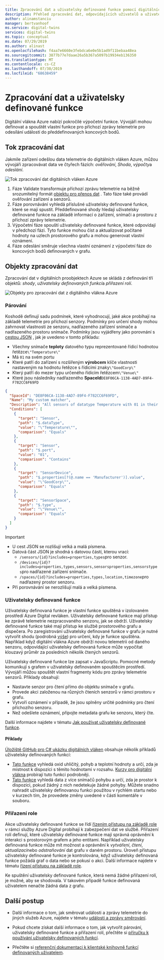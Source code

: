 ```yaml
---
title: Zpracování dat a uživatelsky definované funkce pomocí digitálních vláken Azure | Microsoft Docs
description: Přehled zpracování dat, odpovídajících uživatelů a uživatelsky definovaných funkcí s využitím digitálních vláken Azure
author: alinamstanciu
manager: bertvanhoof
ms.service: digital-twins
services: digital-twins
ms.topic: conceptual
ms.date: 07/29/2019
ms.author: alinast
ms.openlocfilehash: f4aa7e6660e3febdca6e0e5b1ad9f11bebaa48ea
ms.sourcegitcommit: 3877b77e7daae26a5b367a5097b19934eb136350
ms.translationtype: MT
ms.contentlocale: cs-CZ
ms.lasthandoff: 07/30/2019
ms.locfileid: "68638459"
---
```

# <a name="data-processing-and-user-defined-functions"></a>Zpracování dat a uživatelsky definované funkce

Digitální vlákna Azure nabízí pokročilé výpočetní funkce. Vývojáři mohou definovat a spouštět vlastní funkce pro příchozí zprávy telemetrie pro odesílání událostí do předdefinovaných koncových bodů.

## <a name="data-processing-flow"></a>Tok zpracování dat

Jakmile zařízení odešlou data telemetrie do digitálních vláken Azure, můžou vývojáři zpracovávat data ve čtyřech fázích: *ověřování*, *Shoda*, *výpočty*a *odeslání*.

![Tok zpracování dat digitálních vláken Azure][1]

1. Fáze Validate transformuje příchozí zprávu telemetrie na běžně srozumitelný formát [objektu pro přenos dat](https://docs.microsoft.com/aspnet/web-api/overview/data/using-web-api-with-entity-framework/part-5) . Tato fáze také provádí ověřování zařízení a senzorů.
1. Fáze porovnávání vyhledá příslušné uživatelsky definované funkce, které se mají spustit. Předdefinované shody hledají uživatelsky definované funkce na základě informací o zařízení, snímači a prostoru z příchozí zprávy telemetrie.
1. Výpočetní fáze spouští uživatelsky definované funkce, které odpovídají v předchozí fázi. Tyto funkce mohou číst a aktualizovat počítané hodnoty na uzlech prostorového grafu a mohou generovat vlastní oznámení.
1. Fáze odeslání směruje všechna vlastní oznámení z výpočetní fáze do koncových bodů definovaných v grafu.

## <a name="data-processing-objects"></a>Objekty zpracování dat

Zpracování dat v digitálních proobjektech Azure se skládá z definování tří objektů: *shody*, *uživatelsky definovaných funkcí*a *přiřazení rolí*.

![Objekty pro zpracování dat z digitálního vlákna Azure][2]

<div id="matcher"></div>

### <a name="matchers"></a>Párování

Koshodě definují sadu podmínek, které vyhodnocují, jaké akce probíhají na základě telemetrie pro příchozí senzory. Podmínky pro určení shody mohou zahrnovat vlastnosti ze senzoru, nadřazeného zařízení snímače a nadřazeného prostoru snímače. Podmínky jsou vyjádřeny jako porovnání s [cestou JSON](https://jsonpath.com/) , jak je uvedeno v tomto příkladu:

- Všechny snímače **teploty** datového typu reprezentované řídicí hodnotou řetězce`\"Temperature\"`
- Má `01` na svém portu
- Které patří do zařízení s rozšířeným **výrobcem** klíče vlastnosti nastaveným na hodnotu řetězce s řídicími znaky`\"GoodCorp\"`
- Který patří do mezer typu určeného řídicím řetězcem`\"Venue\"`
- Které jsou následníky nadřazeného **SpaceId**`DE8F06CA-1138-4AD7-89F4-F782CC6F69FD`

```JSON
{
  "SpaceId": "DE8F06CA-1138-4AD7-89F4-F782CC6F69FD",
  "Name": "My custom matcher",
  "Description": "All sensors of datatype Temperature with 01 in their port that belong to devices with the extended property key Manufacturer set to the value GoodCorp and that belong to spaces of type Venue that are somewhere below space Id DE8F06CA-1138-4AD7-89F4-F782CC6F69FD",
  "Conditions": [
    {
      "target": "Sensor",
      "path": "$.dataType",
      "value": "\"Temperature\"",
      "comparison": "Equals"
    },
    {
      "target": "Sensor",
      "path": "$.port",
      "value": "01",
      "comparison": "Contains"
    },
    {
      "target": "SensorDevice",
      "path": "$.properties[?(@.name == 'Manufacturer')].value",
      "value": "\"GoodCorp\"",
      "comparison": "Equals"
    },
    {
      "target": "SensorSpace",
      "path": "$.type",
      "value": "\"Venue\"",
      "comparison": "Equals"
    }
  ]
}
```

> [!IMPORTANT]
> - U cest JSON se rozlišují velká a malá písmena.
> - Datová část JSON je shodná s datovou částí, kterou vrací:
>   - `/sensors/{id}?includes=properties,types`pro senzor.
>   - `/devices/{id}?includes=properties,types,sensors,sensorsproperties,sensorstypes`pro nadřazené zařízení snímače.
>   - `/spaces/{id}?includes=properties,types,location,timezone`pro nadřazený prostor senzoru.
> - Při porovnávání se nerozlišují malá a velká písmena.

### <a name="user-defined-functions"></a>Uživatelsky definované funkce

Uživatelsky definovaná funkce je vlastní funkce spuštěná v izolovaném prostředí Azure Digital revláken. Uživatelsky definované funkce mají přístup ke zprávě telemetrie nezpracovaného senzoru, jak se obdrží. Uživatelsky definované funkce také mají přístup ke službě prostorového grafu a dispečera. Po zaregistrování uživatelsky definované funkce v grafu je nutné vytvořit shodu (podrobná [výše](#matcher)) pro určení, kdy je funkce spuštěna. Například když digitální vlákna Azure obdrží novou telemetrii od daného senzoru, odpovídající uživatelsky definovaná funkce může vypočítat klouzavý průměr za posledních několik čtených senzorů.

Uživatelsky definované funkce lze zapsat v JavaScriptu. Pomocné metody komunikují s grafem v uživatelsky definovaném spouštěcím prostředí. Vývojáři můžou spouštět vlastní fragmenty kódu pro zprávy telemetrie senzorů. Příklady obsahují:

- Nastavte senzor pro čtení přímo do objektu snímače v grafu.
- Provede akci založenou na různých čteních senzorů v rámci prostoru v grafu.
- Vytvoří oznámení v případě, že jsou splněny určité podmínky pro čtení příchozího senzoru.
- Než odešlete oznámení, připojte metadata grafu ke senzoru, který čte.

Další informace najdete v tématu [Jak používat uživatelsky definované funkce](./how-to-user-defined-functions.md).


#### <a name="examples"></a>Příklady

[Úložiště GitHub pro C# ukázku digitálních vláken](https://github.com/Azure-Samples/digital-twins-samples-csharp/) obsahuje několik příkladů uživatelsky definovaných funkcí:
- [Tato funkce](https://github.com/Azure-Samples/digital-twins-samples-csharp/blob/master/occupancy-quickstart/src/actions/userDefinedFunctions/availabilityForTutorial.js) vyhledá oxid uhličitý, pohyb a teplotní hodnoty a určí, zda je místnost k dispozici s těmito hodnotami v rozsahu. [Kurzy pro digitální vlákna](tutorial-facilities-udf.md) probírají tuto funkci podrobněji. 
- [Tato funkce](https://github.com/Azure-Samples/digital-twins-samples-csharp/blob/master/occupancy-quickstart/src/actions/userDefinedFunctions/multiplemotionsensors.js) vyhledá data z více snímačů pohybu a určí, zda je prostor k dispozici, pokud žádný z nich nedetekuje žádné pohyby. Můžete snadno nahradit uživatelsky definovanou funkci použitou v rychlém startu [](quickstart-view-occupancy-dotnet.md)nebo v kurzech [](tutorial-facilities-setup.md)tím, že provedete změny uvedené v části komentáře v souboru. 



### <a name="role-assignment"></a>Přiřazení role

Akce uživatelsky definované funkce se řídí [řízením přístupu na základě role](./security-role-based-access-control.md) v rámci služby Azure Digital probíhají k zabezpečení dat ve službě. Přiřazení rolí definují, které uživatelsky definované funkce mají správná oprávnění k interakci s prostorovým grafem a jeho entitami. Například uživatelsky definovaná funkce může mít možnost a oprávnění k *vytváření*, *čtení*, *aktualizaci*nebo *odstraňování* dat grafu v daném prostoru. Úroveň přístupu uživatelsky definované funkce je kontrolována, když uživatelsky definovaná funkce požádá graf o data nebo se pokusí o akci. Další informace najdete v tématu [řízení přístupu na základě role](./security-create-manage-role-assignments.md).

Ke spuštění uživatelsky definované funkce, která nemá žádné přiřazení rolí, je možné, aby se shodovala. V takovém případě funkce definovaná uživatelem nenačte žádná data z grafu.

## <a name="next-steps"></a>Další postup

- Další informace o tom, jak směrovat události a zprávy telemetrie do jiných služeb Azure, najdete v tématu [události a zprávy směrování](./concepts-events-routing.md).

- Pokud chcete získat další informace o tom, jak vytvořit párování, uživatelsky definované funkce a přiřazení rolí, přečtěte si [příručku k používání uživatelsky definovaných funkcí](./how-to-user-defined-functions.md).

- Přečtěte si [referenční dokumentaci k klientské knihovně funkcí definovaných uživatelem](./reference-user-defined-functions-client-library.md).

<!-- Images -->
[1]: media/concepts/digital-twins-data-processing-flow.png
[2]: media/concepts/digital-twins-user-defined-functions.png
